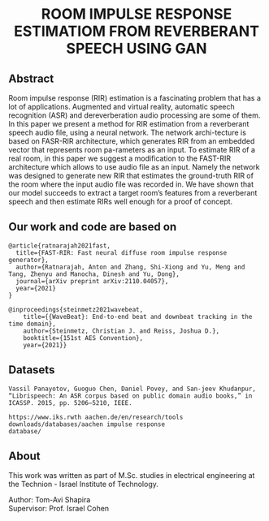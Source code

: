 <div  align="center">

# ROOM IMPULSE RESPONSE ESTIMATIOM FROM REVERBERANT SPEECH USING GAN

</div>

## Abstract

Room impulse response (RIR) estimation is a fascinating problem that has a lot of applications.
Augmented and virtual reality, automatic speech recognition (ASR) and dereverberation audio
processing are some of them. In this paper we present a method for RIR estimation from a reverberant
speech audio file, using a neural network. The network archi-tecture is based on FASR-RIR architecture,
which generates RIR from an embedded vector that represents room pa-rameters as an input.
To estimate RIR of a real room, in this paper we suggest a modification to the FAST-RIR architecture
which allows to use audio file as an input. Namely the network was designed to generate new RIR that
estimates the ground-truth RIR of the room where the input audio file was recorded in.
We have shown that our model succeeds to extract a target room’s features from a reverberant speech
and then estimate RIRs well enough for a proof of concept.

## Our work and code are based on

```
@article{ratnarajah2021fast,
  title={FAST-RIR: Fast neural diffuse room impulse response generator},
  author={Ratnarajah, Anton and Zhang, Shi-Xiong and Yu, Meng and Tang, Zhenyu and Manocha, Dinesh and Yu, Dong},
  journal={arXiv preprint arXiv:2110.04057},
  year={2021}
}
```

```
@inproceedings{steinmetz2021wavebeat,
    title={{WaveBeat}: End-to-end beat and downbeat tracking in the time domain},
    author={Steinmetz, Christian J. and Reiss, Joshua D.},
    booktitle={151st AES Convention},
    year={2021}}
```

## Datasets

```
Vassil Panayotov, Guoguo Chen, Daniel Povey, and San-jeev Khudanpur, “Librispeech: An ASR corpus based on public domain audio books,” in ICASSP. 2015, pp. 5206–5210, IEEE.
```

```
https://www.iks.rwth aachen.de/en/research/tools
downloads/databases/aachen impulse response
database/
```

## About

This work was written as part of M.Sc. studies in electrical engineering at the
Technion - Israel Institute of Technology.

Author: Tom-Avi Shapira  
Supervisor: Prof. Israel Cohen
